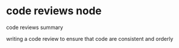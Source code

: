 # code reviews node

code reviews summary

writing a code review to ensure that code are consistent and orderly